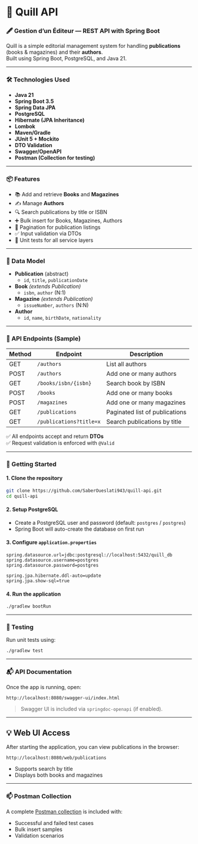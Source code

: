 # 📘 Quill API

### 🖋️ Gestion d’un Éditeur — REST API with Spring Boot

Quill is a simple editorial management system for handling **publications** (books & magazines) and their **authors**.  
Built using Spring Boot, PostgreSQL, and Java 21.

---

### 🛠️ Technologies Used

- **Java 21**
- **Spring Boot 3.5**
- **Spring Data JPA**
- **PostgreSQL**
- **Hibernate (JPA Inheritance)**
- **Lombok**
- **Maven/Gradle**
- **JUnit 5 + Mockito**
- **DTO Validation**
- **Swagger/OpenAPI**
- **Postman (Collection for testing)**

---

### 📦 Features

- 📚 Add and retrieve **Books** and **Magazines**
- ✍️ Manage **Authors**
- 🔍 Search publications by title or ISBN
- ➕ Bulk insert for Books, Magazines, Authors
- 🧭 Pagination for publication listings
- ✅ Input validation via DTOs
- 🧪 Unit tests for all service layers

---

### 🧱 Data Model

- **Publication** (abstract)
  - `id`, `title`, `publicationDate`
- **Book** *(extends Publication)*
  - `isbn`, `author` (N:1)
- **Magazine** *(extends Publication)*
  - `issueNumber`, `authors` (N:N)
- **Author**
  - `id`, `name`, `birthDate`, `nationality`

---

### 🧪 API Endpoints (Sample)

| Method | Endpoint                     | Description                    |
|--------|------------------------------|--------------------------------|
| GET    | `/authors`                   | List all authors               |
| POST   | `/authors`                   | Add one or many authors        |
| GET    | `/books/isbn/{isbn}`         | Search book by ISBN            |
| POST   | `/books`                     | Add one or many books          |
| POST   | `/magazines`                 | Add one or many magazines      |
| GET    | `/publications`              | Paginated list of publications |
| GET    | `/publications?title=x`      | Search publications by title   |

✅ All endpoints accept and return **DTOs**  
✅ Request validation is enforced with `@Valid`

---

### 🚀 Getting Started

#### 1. Clone the repository
```bash
git clone https://github.com/SaberOueslati943/quill-api.git
cd quill-api
```

#### 2. Setup PostgreSQL
- Create a PostgreSQL user and password (default: `postgres` / `postgres`)
- Spring Boot will auto-create the database on first run

#### 3. Configure `application.properties`
```properties
spring.datasource.url=jdbc:postgresql://localhost:5432/quill_db
spring.datasource.username=postgres
spring.datasource.password=postgres

spring.jpa.hibernate.ddl-auto=update
spring.jpa.show-sql=true
```

#### 4. Run the application
```bash
./gradlew bootRun
```

---

### 🧪 Testing

Run unit tests using:

```bash
./gradlew test
```

---

### 📬 API Documentation

Once the app is running, open:

```
http://localhost:8080/swagger-ui/index.html
```

> Swagger UI is included via `springdoc-openapi` (if enabled).

---

## 💡 Web UI Access

After starting the application, you can view publications in the browser:

```
http://localhost:8080/web/publications
```

- Supports search by title
- Displays both books and magazines

---

### 📫 Postman Collection

A complete [Postman collection](./postman/Quill_API_Collection.json) is included with:

- Successful and failed test cases
- Bulk insert samples
- Validation scenarios
